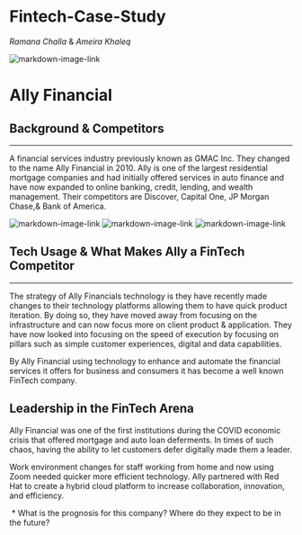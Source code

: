 # Fintech-Case-Study
*Ramana Challa* & *Ameira Khaleq*


![markdown-image-link](Images/Ally_Financial.png)

# Ally Financial    


## Background & Competitors
---

​A financial services industry previously known as GMAC Inc. They changed to the name Ally Financial in 2010. Ally is one of the largest residential mortgage companies and had initially offered services in auto finance and have now expanded to online banking, credit, lending, and wealth management. 
Their competitors are Discover, Capital One, JP Morgan Chase,& Bank of America. 

![markdown-image-link](Images/Discover.png)
![markdown-image-link](Images/JP_Morgan_Chase.png) ![markdown-image-link](Images/Capital_One.png)


## Tech Usage & What Makes Ally a FinTech Competitor
---

The strategy of Ally Financials technology is they have recently made changes to their technology platforms allowing them to have quick product iteration. By doing so, they have moved away from focusing on the infrastructure and can now focus more on client product & application.  They have now looked into focusing on the speed of execution by focusing on pillars such as simple customer experiences, digital and data capabilities. 

By Ally Financial using technology to enhance and automate the financial services it offers for business and consumers it has become a well known FinTech company.


## Leadership in the FinTech Arena

Ally Financial was one of the first institutions during the COVID economic crisis that offered mortgage and auto loan deferments. In times of such chaos, having the ability to let customers defer digitally made them a leader.  

Work environment changes for staff working from home and now using Zoom needed quicker more efficient technology. Ally partnered with Red Hat to create a hybrid cloud platform to increase collaboration, innovation, and efficiency.
​
 
​
    * What is the prognosis for this company? Where do they expect to be in the future?